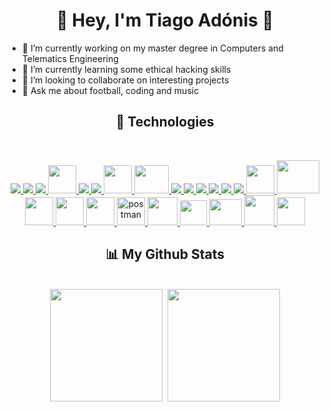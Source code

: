 <h1 align="center"> 👋 Hey, I'm Tiago Adónis 👋 </h1>

- 🔭 I’m currently working on my master degree in Computers and Telematics Engineering
- 🌱 I’m currently learning some ethical hacking skills
- 👯 I’m looking to collaborate on interesting projects
- 💬 Ask me about football, coding and music

<h2 align="center">🚀 Technologies </h2>
<br/>

<p align="center"> 
    <a href="https://www.cplusplus.com" target="_blank"> <img src="https://img.icons8.com/color/48/000000/c-plus-plus-logo.png"/> </a>
    <a href="https://www.java.com" target="_blank"> <img src="https://img.icons8.com/color/48/000000/java-coffee-cup-logo.png"/> </a>
    <a href="https://www.python.org" target="_blank"> <img src="https://img.icons8.com/color/48/000000/python.png"/> </a>  
    <a href="https://nodejs.org/en" target="_blank"> <img src="https://images.g2crowd.com/uploads/product/image/large_detail/large_detail_f0b606abb6d19089febc9faeeba5bc05/nodejs-development-services.png" width="45" height="45"/> </a>  
    <a href="https://www.mathworks.com/products/matlab.html" target="_blank"> <img src="https://img.icons8.com/fluency/48/000000/matlab.png"/> </a> 
    <a href="https://pt.overleaf.com" target="_blank"> <img src="https://img.icons8.com/color/48/000000/latex.png"/> </a> 
    <a href="https://react.dev" target="_blank"> <img src="https://gitlab.com/uploads/-/system/project/avatar/31182514/logo-react-icon.png" width="45" height="45"/> </a>
    <a href="https://flask.palletsprojects.com/en/2.2.x/" target="_blank"> <img src="https://cms-assets.tutsplus.com/uploads/users/769/posts/15965/preview_image/flask.png" width="55" height="45"/> </a>
    <a href="https://www.djangoproject.com" target="_blank"> <img src="https://img.icons8.com/color/48/000000/django.png"/> </a>    
    <a href="https://developer.mozilla.org/en-US/docs/Web/JavaScript" target="_blank"> <img src="https://img.icons8.com/color/48/000000/javascript.png"/> </a> 
    <a href="https://www.w3schools.com/html/" target="_blank"> <img src="https://img.icons8.com/color/48/000000/html-5.png"/> </a> 
    <a href="https://www.w3schools.com/css/" target="_blank"> <img src="https://img.icons8.com/color/48/000000/css3.png"/> </a> 
    <a href="https://getbootstrap.com" target="_blank"> <img src="https://img.icons8.com/color/48/000000/bootstrap.png"/> </a> 
    <a href="https://docs.microsoft.com/en-us/dotnet/visual-basic/" target="_blank"> <img src="https://img.icons8.com/fluency/48/000000/visual-basic.png"/> </a> 
    <a href="https://www.w3schools.com/sql/" target="_blank"> <img src="https://img.icons8.com/external-soft-fill-juicy-fish/60/000000/external-sql-coding-and-development-soft-fill-soft-fill-juicy-fish.png" width="45" height="45"/> </a> 
    <a href="https://www.mysql.com" target="_blank"> <img src="https://altyra.com/wp-content/uploads/2018/11/mysql-logo-png-transparent.png" width="68" height="53"/> </a>
    <a href="https://www.postgresql.org" target="_blank"> <img src="https://seeklogo.com/images/P/PostgreSQL_Inc-logo-09A7EFEB72-seeklogo.com.png" width="45" height="45"/> </a>
    <a href="https://www.influxdata.com" target="_blank"> <img src="https://influxdata.github.io/branding/img/downloads/influxdata-logo--symbol--pool.svg" width="45" height="45"/> </a> 
    <a href="https://www.gns3.com" target="_blank"> <img src="https://www.gns3.com/assets/custom/gns3/images/logo-colour.png" width="45" height="45"/> </a>
    <a href="https://postman.com" target="_blank"> <img src="https://www.vectorlogo.zone/logos/getpostman/getpostman-icon.svg" alt="postman" width="45" height="45"/> </a> 
    <a href="https://www.docker.com" target="_blank"> <img src="https://www.docker.com/wp-content/uploads/2022/03/Moby-logo.png" width="48" height="45"/> </a> 
    <a href="https://www.nginx.com" target="_blank"> <img src="https://en-wiki.ikoula.com/images/4/4a/Nginx.png" width="43" height="40"/> </a>
    <a href="https://memcached.org" target="_blank"> <img src="https://cdn.freebiesupply.com/logos/thumbs/2x/memcached-logo.png" width="52" height="42"/> </a>
    <a href="https://www.keycloak.org" target="_blank"> <img src="https://artifacthub.io/image/40aa4ba5-9e02-4e3d-a43e-5cde73176261@3x" width="48" height="48"/> </a>
    <a href="https://www.gnu.org/software/bash/" target="_blank"> <img src="https://img.icons8.com/color/48/000000/console.png" width="45" height="45"/> </a> 
</p>

<h2 align="center"> 📊 My Github Stats </h2>
<br/>

<div align="center">
  <img height="180em" src="https://github-readme-stats.vercel.app/api?username=tiagoadonis&show_icons=true&theme=react&bg_color=0D1117&rank_icon=github"/>
  <img/>
  <img height="180em" src="https://github-readme-stats.vercel.app/api/top-langs/?username=tiagoadonis&langs_count=10&layout=compact&theme=react&bg_color=0D1117"/>
</div>

